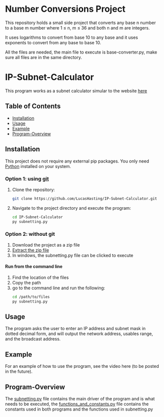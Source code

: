 # Number Conversions Project
This repository holds a small side project that converts any base n number to a base m number where 1 ≤ n, m ≤ 36 and both n and m are integers.

It uses logarithms to convert from base 10 to any base and it uses exponents to convert from any base to base 10.

All the files are needed, the main file to execute is base-converter.py, make sure all files are in the same directory.

# IP-Subnet-Calculator

This program works as a subnet calculator simular to the website [here](https://www.calculator.net/ip-subnet-calculator.html)

## Table of Contents

- [Installation](#installation)
- [Usage](#usage)
- [Example](#example)
- [Program-Overview](#program-overview)

## Installation

This project does not require any external pip packages. You only need [Python](https://www.python.org/downloads/) installed on your system.

### Option 1: using [git](https://git-scm.com/downloads)
1. Clone the repository:

    ```sh
    git clone https://github.com/LucasHasting/IP-Subnet-Calculator.git
    ```

2. Navigate to the project directory and execute the program:

    ```sh
    cd IP-Subnet-Calculator
    py subnetting.py
    ```
### Option 2: without git
1. Download the project as a zip file
2. [Extract the zip file](https://www.wikihow.com/Unzip-a-File)
3. In windows, the subnetting.py file can be clicked to execute

#### Run from the command line
1. Find the location of the files
2. Copy the path
3. go to the command line and run the following:
   ```sh
   cd /path/to/files
   py subnetting.py
   ```

## Usage

The program asks the user to enter an IP address and subnet mask in dotted decimal form, and will output the network address, usables range, and the broadcast address.

## Example

For an example of how to use the program, see the video here (to be posted in the future).

## Program-Overview

The [subnetting.py](https://github.com/LucasHasting/IP-Subnet-Calculator/blob/main/subnetting.py) file contains the main driver of the program and is what needs to be executed, the [functions_and_constants.py](https://github.com/LucasHasting/IP-Subnet-Calculator/blob/main/functions_and_constants.py) file contains the constants used in both programs and the functions used in subnetting.py
